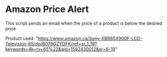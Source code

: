 # Amazon Price Alert

This script sends an email when the price of a product is below the desired price

Product used: 	"https://www.amazon.ca/Sony-XBR65X900F-LCD-Television-65/dp/B078GZYDFK/ref=sr_1_19?keywords=4k+tv+65%22&qid=1582430012&sr=8-19"